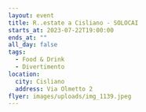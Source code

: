```yaml
---
layout: event
title: R..estate a Cisliano - SOLOCAI
starts_at: 2023-07-22T19:00:00
ends_at: ""
all_day: false
tags:
  - Food & Drink
  - Divertimento
location:
  city: Cisliano
  address: Via Olmetto 2
flyer: images/uploads/img_1139.jpeg
---
```

